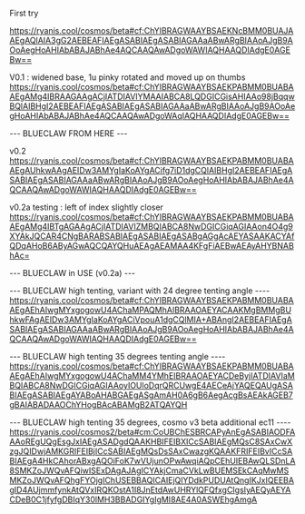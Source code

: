 First try

https://ryanis.cool/cosmos/beta#cf:ChYIBRAGWAAYBSAEKNcBMM0BUAJAAEgAQlAIA3gG2AEBEAFIAEgASABIAEgASABIAGAAaABwARgBIAAoAJgB9AOoAegHoAHIAbABAJABhAe4AQCAAQAwADgoWAWIAQHAAQDIAdgE0AGEBw==

V0.1 : widened base, 1u pinky rotated and moved up on thumbs
https://ryanis.cool/cosmos/beta#cf:ChYIBRAGWAAYBSAEKPABMM0BUABAAEgAMg4IBRAAGAAgACjIATDIAVIYMAAIABCA8LQDGICGisAHIAAo98jBqqwBQlAIBHgI2AEBEAFIAEgASABIAEgASABIAGAAaABwARgBIAAoAJgB9AOoAegHoAHIAbABAJABhAe4AQCAAQAwADgoWAqIAQHAAQDIAdgE0AGEBw==

--- BLUECLAW FROM HERE ---

v0.2
https://ryanis.cool/cosmos/beta#cf:ChYIBRAGWAAYBSAEKPABMM0BUABAAEgAUhkwAAgAEIDw3AMYgIaKoAYgACifg7iD1dgCQlAIBHgI2AEBEAFIAEgASABIAEgASABIAGAAaABwARgBIAAoAJgB9AOoAegHoAHIAbABAJABhAe4AQCAAQAwADgoWAWIAQHAAQDIAdgE0AGEBw==

v0.2a testing : left of index slightly closer
https://ryanis.cool/cosmos/beta#cf:ChYIBRAGWAAYBSAEKPABMM0BUABAAEgAMg4IBTgAGAAgACjIATDIAVIZMBQIABCA8NwDGICGiqAGIAAon4O4g9XYAkJQCAR4CNgBARABSABIAEgASABIAEgASABgAGgAcAEYASAAKACYAfQDqAHoB6AByAGwAQCQAYQHuAEAgAEAMAA4KFgFiAEBwAEAyAHYBNABhAc=

--- BLUECLAW in USE (v0.2a) ---


--- BLUECLAW high tenting, variant with 24 degree tenting angle ----
https://ryanis.cool/cosmos/beta#cf:ChYIBRAGWAAYBSAEKPABMM0BUABAAEgAEhAIwgMYxgogowU4AChaMPAQMhAIBRAAOAEYACAAKMgBMMgBUhkwFAgAEIDw3AMYgIaKoAYgACiVpouA1dgCQlMIA+ABAngI2AEBEAFIAEgASABIAEgASABIAGAAaABwARgBIAAoAJgB9AOoAegHoAHIAbABAJABhAe4AQCAAQAwADgoWAWIAQHAAQDIAdgE0AGEBw==


--- BLUECLAW high tenting  35 degrees tenting angle ----
https://ryanis.cool/cosmos/beta#cf:ChYIBRAGWAAYBSAEKPABMM0BUABAAEgAEhAIwgMYxgogowU4AChaMM4YMhEIBRAAOAEYACDeByjIATDIAVIaMBQIABCA8NwDGICGiqAGIAAoyIOUloDqrQRCUwgE4AECeAjYAQEQAUgASABIAEgASABIAEgAYABoAHABGAEgASgAmAH0A6gB6AegAcgBsAEAkAGEB7gBAIABADAAOChYHogBAcABAMgB2ATQAYQH

--- BLUECLAW high tenting  35 degrees, cosmo v3 beta  additional ec11  ----
https://ryanis.cool/cosmos2/beta#cm:CoUBChESBRCAPyAnEgASABIAODFAAAoREgUQgEsgJxIAEgASADgdQAAKHBIFEIBXICcSABIAEgMQsC8SAxCwXzgJQIDwjAMKGRIFEIBjICcSABIAEgMQsDsSAxCwazgKQAAKFRIFEIBvICcSABIAEgA4HkCAhorABxgAQOiFoK7wVUjunOPwAwqiAQpCEhUIEBAwQLSDnLA8SMKZoJWQvAFQiwISExDAgAJAgICYAkjCmaCVkLwBUEMSEkCAqMwMSMKZoJWQvAFQhgFYOjgIChUSEBBAQICAIEjQlYDdkPUDUAtQngIKJxIQEEBAgID4AUjmmfynkAtQVxIRQKOstA1I8JnEtdAwUHRYlQFQfxgCIgsIyAEQyAEYACDeB0C1jfyfgDBIqY30lMH3BBADGIYgIgMI8AE4A0ASWEhgAmgA
